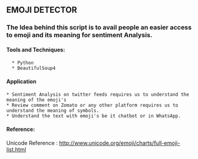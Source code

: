 ## EMOJI DETECTOR

### The Idea behind this script is to avail people an easier access to emoji and its meaning for sentiment Analysis.

#### Tools and Techniques:

      * Python 
      * BeautifulSoup4

#### Application 
    
    * Sentiment Analysis on twitter feeds requires us to understand the meaning of the emoji's
    * Review comment on Zomato or any other platform requires us to understand the meaning of symbols.
    * Understand the text with emoji's be it chatbot or in WhatsApp.

#### Reference:

Unicode Reference : http://www.unicode.org/emoji/charts/full-emoji-list.html
